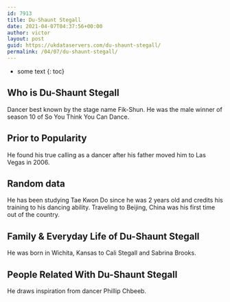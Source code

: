 ```yaml
---
id: 7913
title: Du-Shaunt Stegall
date: 2021-04-07T04:37:56+00:00
author: victor
layout: post
guid: https://ukdataservers.com/du-shaunt-stegall/
permalink: /04/07/du-shaunt-stegall/
---
```


* some text
{: toc}


## Who is Du-Shaunt Stegall



Dancer best known by the stage name Fik-Shun. He was the male winner of season 10 of So You Think You Can Dance. 

                
                
                
## Prior to Popularity



He found his true calling as a dancer after his father moved him to Las Vegas in 2006. 

                
                
                
## Random data



He has been studying Tae Kwon Do since he was 2 years old and credits his training to his dancing ability. Traveling to Beijing, China was his first time out of the country. 

                
                
                
## Family & Everyday Life of Du-Shaunt Stegall



He was born in Wichita, Kansas to Cali Stegall and Sabrina Brooks. 

                
                
                
## People Related With Du-Shaunt Stegall



He draws inspiration from dancer Phillip Chbeeb. 

                
              
            
          
          
          